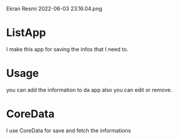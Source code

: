Ekran Resmi 2022-06-03 23.16.04.png
# ListApp

I make this app for saving the infos that I need to. 

# Usage
you can add the information to da app also you can edit or remove.
# CoreData
I use CoreData for save and fetch the informations
